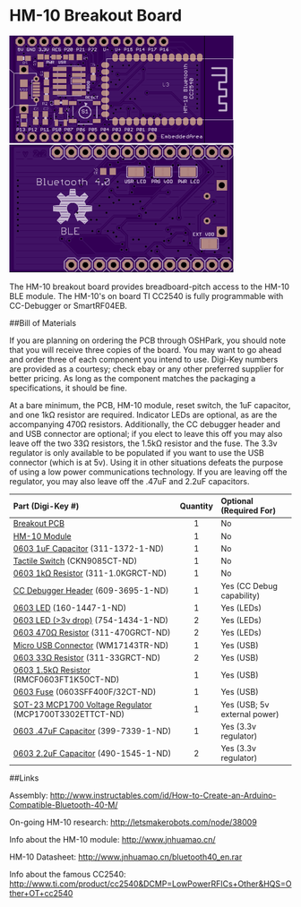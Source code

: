 HM-10 Breakout Board
====================

<img src="top.png" width="400px" title="Top" />
<br />
<img src="bottom.png" width="400px" title="Bottom" />

The HM-10 breakout board provides breadboard-pitch access to the HM-10 BLE module. 
The HM-10's on board TI CC2540 is fully programmable with CC-Debugger or SmartRF04EB.

##Bill of Materials

If you are planning on ordering the PCB through OSHPark, you should note that you will receive three copies of the board. You may want to go ahead and order three of each component you intend to use. Digi-Key numbers are provided as a courtesy; check ebay or any other preferred supplier for better pricing. As long as the component matches the packaging a specifications, it should be fine.

At a bare minimum, the PCB, HM-10 module, reset switch, the 1uF capacitor, and one 1kΩ resistor are required. Indicator LEDs are optional, as are the accompanying 470Ω resistors. Additionally, the CC debugger header and and USB connector are optional; if you elect to leave this off you may also leave off the two 33Ω resistors, the 1.5kΩ resistor and the fuse. The 3.3v regulator is only available to be populated if you want to use the USB connector (which is at 5v). Using it in other situations defeats the purpose of using a low power communications technology. If you are leaving off the regulator, you may also leave off the .47uF and 2.2uF capacitors.

Part (Digi-Key #) | Quantity | Optional (Required For)
:---------------- | :-------:| :----------------------
[Breakout PCB](https://oshpark.com/shared_projects/mgt9vH1j)  | 1 | No
[HM-10 Module](http://www.fasttech.com/products/0/10004051/1292002-ti-cc2540-bluetooth-40-ble-2540-transparent-serial) | 1 | No
[0603 1uF Capacitor](http://www.digikey.com/product-detail/en/CC0603ZRY5V7BB105/311-1372-1-ND/2103156) (311-1372-1-ND) | 1 | No
[Tactile Switch](http://www.digikey.com/product-detail/en/PTS645SH50SMTR92%20LFS/CKN9085CT-ND/1146817) (CKN9085CT-ND) | 1 | No
[0603 1kΩ Resistor](http://www.digikey.com/product-detail/en/RC0603JR-071KL/311-1.0KGRCT-ND/729624) (311-1.0KGRCT-ND) | 1 | No
[CC Debugger Header](http://www.digikey.com/product-detail/en/20021121-00010C4LF/609-3695-1-ND/2209147) (609-3695-1-ND)  | 1 | Yes (CC Debug capability)
[0603 LED](http://www.digikey.com/product-detail/en/LTST-C191KRKT/160-1447-1-ND/386836) (160-1447-1-ND) | 1 | Yes (LEDs)
[0603 LED (>3v drop)](http://www.digikey.com/product-detail/en/APT1608QBC%2FD/754-1434-1-ND/2163792) (754-1434-1-ND) | 2 | Yes (LEDs)
[0603 470Ω Resistor](http://www.digikey.com/product-detail/en/RC0603JR-07470RL/311-470GRCT-ND/729738) (311-470GRCT-ND)| 2 | Yes (LEDs)
[Micro USB Connector](http://www.digikey.com/product-detail/en/0475890001/WM17143TR-ND/1832253) (WM17143TR-ND) | 1 | Yes (USB)
[0603 33Ω Resistor](http://www.digikey.com/product-detail/en/RC0603JR-0733RL/311-33GRCT-ND/729718) (311-33GRCT-ND) | 2 | Yes (USB)
[0603 1.5kΩ Resistor](http://www.digikey.com/product-detail/en/RMCF0603FT1K50/RMCF0603FT1K50CT-ND/1943003) (RMCF0603FT1K50CT-ND) | 1 | Yes (USB)
[0603 Fuse](http://www.digikey.com/product-detail/en/0603SFF400F%2F32-2/0603SFF400F%2F32CT-ND/686744) (0603SFF400F/32CT-ND) | 1 | Yes (USB)
[SOT-23 MCP1700 Voltage Regulator](http://www.digikey.com/product-detail/en/MCP1700T-3302E%2FTT/MCP1700T3302ETTCT-ND/652677) (MCP1700T3302ETTCT-ND) | 1 | Yes (USB; 5v external power)
[0603 .47uF Capacitor](http://www.digikey.com/product-detail/en/C0603C474J4RACTU/399-7339-1-ND/3316954) (399-7339-1-ND) | 1 | Yes (3.3v regulator)
[0603 2.2uF Capacitor](http://www.digikey.com/product-detail/en/GRM188R61A225KE34D/490-1545-1-ND/587767) (490-1545-1-ND) | 2 | Yes (3.3v regulator)  

##Links

Assembly: http://www.instructables.com/id/How-to-Create-an-Arduino-Compatible-Bluetooth-40-M/

On-going HM-10 research: http://letsmakerobots.com/node/38009

Info about the HM-10 module: http://www.jnhuamao.cn/

HM-10 Datasheet:  http://www.jnhuamao.cn/bluetooth40_en.rar

Info about the famous CC2540: http://www.ti.com/product/cc2540&DCMP=LowPowerRFICs+Other&HQS=Other+OT+cc2540
